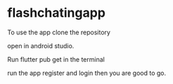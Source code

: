 # flashchatingapp

To use the app clone the repository <Link>

open in android studio.
  
  Run flutter pub get in the terminal 
  
  run the app register and login then you are good to go.
  
  
  
   
